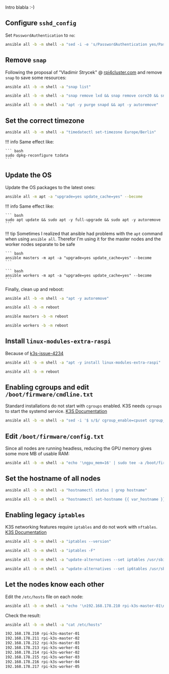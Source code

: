 Intro blabla :-)

## Configure `sshd_config`

Set `PasswordAuthentication` to `no`:

``` bash
ansible all -b -m shell -a "sed -i -e 's/PasswordAuthentication yes/PasswordAuthentication no/g' /etc/ssh/sshd_config"
```

## Remove `snap`

Following the proposal of "Vladimir Strycek" @ [rpi4cluster.com](https://rpi4cluster.com/k3s/k3s-os-setting/#remove-snap) and remove `snap` to save some resources:

``` bash
ansible all -b -m shell -a "snap list"
```

``` bash
ansible all -b -m shell -a "snap remove lxd && snap remove core20 && snap remove snapd"
```

``` bash
ansible all -b -m shell -a "apt -y purge snapd && apt -y autoremove"
```

## Set the correct timezone

``` bash
ansible all -b -m shell -a "timedatectl set-timezone Europe/Berlin"
```

!!! info
    Same effect like:

    ``` bash
    sudo dpkg-reconfigure tzdata
    ```

## Update the OS

Update the OS packages to the latest ones:

``` bash
ansible all -m apt -a "upgrade=yes update_cache=yes" --become
```

!!! info
    Same effect like:

    ``` bash
    sudo apt update && sudo apt -y full-upgrade && sudo apt -y autoremove
    ```

!!! tip
    Sometimes I realized that ansible had problems with the `apt` command when using `ansible all`. Therefor I'm using it for the master nodes and the worker nodes separate to be safe

    ``` bash
    ansible masters -m apt -a "upgrade=yes update_cache=yes" --become
    ```

    ``` bash
    ansible workers -m apt -a "upgrade=yes update_cache=yes" --become
    ```

Finally, clean up and reboot:

``` bash
ansible all -b -m shell -a "apt -y autoremove"
```

``` bash
ansible all -b -m reboot
```

``` bash
ansible masters -b -m reboot
```

``` bash
ansible workers -b -m reboot
```

## Install `linux-modules-extra-raspi`

Because of [k3s-issue-4234](https://github.com/k3s-io/k3s/issues/4234)

``` bash
ansible all -b -m shell -a "apt -y install linux-modules-extra-raspi"
```

``` bash
ansible all -b -m reboot
```

## Enabling cgroups and edit `/boot/firmware/cmdline.txt`

Standard installations do not start with `cgroups` enabled. K3S needs `cgroups` to start the systemd service. [K3S Documentation](https://rancher.com/docs/k3s/latest/en/advanced/#enabling-cgroups-for-raspbian-buster)

``` bash
ansible all -b -m shell -a "sed -i '$ s/$/ cgroup_enable=cpuset cgroup_enable=memory cgroup_memory=1 swapaccount=1/' /boot/firmware/cmdline.txt"
```

## Edit `/boot/firmware/config.txt`

Since all nodes are running headless, reducing the GPU memory gives some more MB of usable RAM:

``` bash
ansible all -b -m shell -a "echo '\ngpu_mem=16' | sudo tee -a /boot/firmware/config.txt"
```

## Set the hostname of all nodes

``` bash
ansible all -b -m shell -a "hostnamectl status | grep hostname"
```

``` bash
ansible all -b -m shell -a "hostnamectl set-hostname {{ var_hostname }}"
```

## Enabling legacy `iptables`

K3S networking features require `iptables` and do not work with `nftables`. [K3S Documentation](https://rancher.com/docs/k3s/latest/en/advanced/#enabling-legacy-iptables-on-raspbian-buster)

```bash
ansible all -b -m shell -a "iptables --version"
```

``` bash
ansible all -b -m shell -a "iptables -F"
```

``` bash
ansible all -b -m shell -a "update-alternatives --set iptables /usr/sbin/iptables-legacy"
```

``` bash
ansible all -b -m shell -a "update-alternatives --set ip6tables /usr/sbin/ip6tables-legacy"
```

## Let the nodes know each other

Edit the `/etc/hosts` file on each node:

``` bash
ansible all -b -m shell -a "echo '\n192.168.178.210 rpi-k3s-master-01\n192.168.178.211 rpi-k3s-master-02\n192.168.178.212 rpi-k3s-master-03\n192.168.178.213 rpi-k3s-worker-01\n192.168.178.214 rpi-k3s-worker-02\n192.168.178.215 rpi-k3s-worker-03\n192.168.178.216 rpi-k3s-worker-04\n192.168.178.217 rpi-k3s-worker-05' | sudo tee -a /etc/hosts"
```

Check the result:

``` bash
ansible all -b -m shell -a "cat /etc/hosts"
```

``` bash
192.168.178.210 rpi-k3s-master-01
192.168.178.211 rpi-k3s-master-02
192.168.178.212 rpi-k3s-master-03
192.168.178.213 rpi-k3s-worker-01
192.168.178.214 rpi-k3s-worker-02
192.168.178.215 rpi-k3s-worker-03
192.168.178.216 rpi-k3s-worker-04
192.168.178.217 rpi-k3s-worker-05
```
